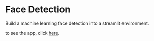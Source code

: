 # Face Detection
Build a machine learning face detection into a streamlit environment.

to see the app, click [here](https://project-face-detection.streamlit.app/).